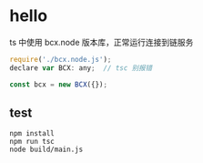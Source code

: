 # hello

ts 中使用 bcx.node 版本库，正常运行连接到链服务



```js
require('./bcx.node.js');
declare var BCX: any;  // tsc 别报错

const bcx = new BCX({});
```



## test

```shell
npm install
npm run tsc
node build/main.js
```

